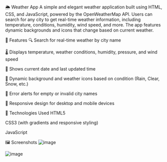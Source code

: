 🌦️ Weather App
A simple and elegant weather application built using HTML, CSS, and JavaScript, powered by the OpenWeatherMap API. Users can search for any city to get real-time weather information, including temperature, conditions, humidity, wind speed, and more. The app features dynamic backgrounds and icons that change based on current weather.

🚀 Features
🔍 Search for real-time weather by city name

🌡️ Displays temperature, weather conditions, humidity, pressure, and wind speed

📅 Shows current date and last updated time

🎨 Dynamic background and weather icons based on condition (Rain, Clear, Snow, etc.)

💬 Error alerts for empty or invalid city names

📱 Responsive design for desktop and mobile devices

🔧 Technologies Used
HTML5

CSS3 (with gradients and responsive styling)

JavaScript

🖼️ Screenshots
![image](https://github.com/user-attachments/assets/c7205d6e-61ad-4e53-bbee-0f2cdaf764a5)

![image](https://github.com/user-attachments/assets/96271865-967d-438b-a5ab-bdcc58fb63a5)


 
